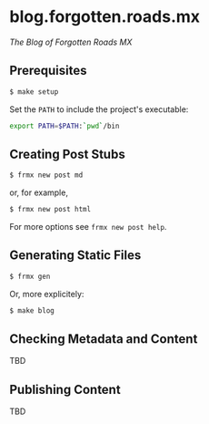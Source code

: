 # blog.forgotten.roads.mx

*The Blog of Forgotten Roads MX*


## Prerequisites

```bash
$ make setup
```

Set the `PATH` to include the project's executable:

```bash
export PATH=$PATH:`pwd`/bin
```


## Creating Post Stubs

```bash
$ frmx new post md
```

or, for example,

```bash
$ frmx new post html
```

For more options see `frmx new post help`.


## Generating Static Files

```bash
$ frmx gen
```

Or, more explicitely:

```bash
$ make blog
```


## Checking Metadata and Content

TBD


## Publishing Content

TBD
